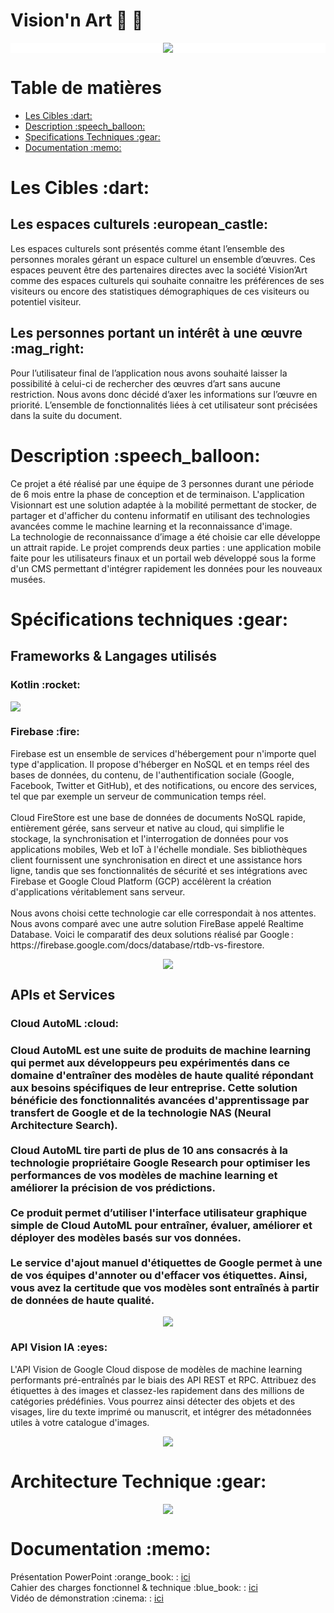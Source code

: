 # Vision'n Art :eyes: :art:
<p align="center" style="background-color:white" background="white"><a href="https://dahlemromain.fr/#visionnartSection" target="_blank">
	<img src="https://dahlemromain.fr/img/projects/Visionnart_x500.png">
</a></p>

<h1>Table de matières</h1>
<ul>
	<li><a href="#cible">Les Cibles :dart:</a></li>
	<li><a href="#description">Description :speech_balloon:</a></li>
	<li><a href="#specTech">Specifications Techniques :gear:</a></li>
	<li><a href="#documentation">Documentation :memo:</a></li>
</ul>

<div id='cible'/>  
<h1>Les Cibles :dart:</h1>
<h2>Les espaces culturels :european_castle:</h2>
<p>Les espaces culturels sont présentés comme étant l’ensemble des personnes morales
	gérant un espace culturel un ensemble d’œuvres. Ces espaces peuvent être des partenaires
	directes avec la société Vision’Art comme des espaces culturels qui souhaite connaitre les
	préférences de ses visiteurs ou encore des statistiques démographiques de ces visiteurs ou
potentiel visiteur.</p>
<h2>Les personnes portant un intérêt à une œuvre :mag_right:</h2>
<p>Pour l’utilisateur final de l’application nous avons souhaité laisser la possibilité à
	celui-ci de rechercher des œuvres d’art sans aucune restriction. Nous avons donc décidé d’axer les informations sur l’œuvre en priorité. L’ensemble de fonctionnalités liées à cet
utilisateur sont précisées dans la suite du document.</p>
</div>

<div id='description'>
	<h1>Description :speech_balloon:</h1>
	Ce projet a été réalisé par une équipe de 3 personnes durant une période de 6 mois entre la phase de conception et de terminaison. L'application Visionnart est une solution adaptée à la mobilité permettant de stocker, de partager et d'afficher du contenu informatif en utilisant des technologies avancées comme le machine learning et la reconnaissance d'image.</br>
	La technologie de reconnaissance d’image a été choisie car elle développe un attrait rapide.
	Le projet comprends deux parties : une application mobile faite pour les utilisateurs finaux et un portail web développé sous la forme d'un CMS permettant d'intégrer rapidement les données pour les nouveaux musées. 
</div>
<div id='specTech'>
	<h1>Spécifications techniques :gear:</h1>
	<h2>Frameworks & Langages utilisés</h2>
	<h3> Kotlin :rocket:</h3>
	<p>
		<img src='https://firebasestorage.googleapis.com/v0/b/visonnart.appspot.com/o/Img%2Fkotlin.png?alt=media&token=73699ebc-e445-46f6-8aa1-92cb86701c9c'/>
	</p>
	<h3>Firebase :fire:</h3>
	<p>
		Firebase est un ensemble de services d'hébergement pour n'importe quel type d'application. Il propose d'héberger en NoSQL et en temps réel des bases de données, du contenu, de l'authentification sociale (Google, Facebook, Twitter et GitHub), et des notifications, ou encore des services, tel que par exemple un serveur de communication temps réel. </br></br>
		Cloud FireStore est une base de données de documents NoSQL rapide, entièrement gérée, sans serveur et native au cloud, qui simplifie le stockage, la synchronisation et l'interrogation de données pour vos applications mobiles, Web et IoT à l'échelle mondiale. Ses bibliothèques client fournissent une synchronisation en direct et une assistance hors ligne, tandis que ses fonctionnalités de sécurité et ses intégrations avec Firebase et Google Cloud Platform (GCP) accélèrent la création d'applications véritablement sans serveur. </br></br>
	Nous avons choisi cette technologie car elle correspondait à nos attentes. Nous avons comparé avec une autre solution FireBase appelé Realtime Database. Voici le comparatif des deux solutions réalisé par Google : https://firebase.google.com/docs/database/rtdb-vs-firestore.</p>
	<p align='center'><img src="https://firebasestorage.googleapis.com/v0/b/visonnart.appspot.com/o/Img%2Ffirebase.png?alt=media&token=a339ffac-0b87-434c-83b4-06d63dba6f18"/></p>
	<h2>APIs et Services</h2>
	<h3>Cloud AutoML :cloud:<h3>
	<p>
	Cloud AutoML est une suite de produits de machine learning qui permet aux développeurs peu expérimentés dans ce domaine d'entraîner des modèles de haute qualité répondant aux besoins spécifiques de leur entreprise. Cette solution bénéficie des fonctionnalités avancées d'apprentissage par transfert de Google et de la technologie NAS (Neural Architecture Search).</br></br>
	Cloud AutoML tire parti de plus de 10 ans consacrés à la technologie propriétaire Google Research pour optimiser les performances de vos modèles de machine learning et améliorer la précision de vos prédictions.</br></br>
	Ce produit permet d’utiliser l'interface utilisateur graphique simple de Cloud AutoML pour entraîner, évaluer, améliorer et déployer des modèles basés sur vos données.</br></br>
	Le service d'ajout manuel d'étiquettes de Google permet à une de vos équipes d'annoter ou d'effacer vos étiquettes. Ainsi, vous avez la certitude que vos modèles sont entraînés à partir de données de haute qualité.
</p>
<p align='center'>
	<img src='https://firebasestorage.googleapis.com/v0/b/visonnart.appspot.com/o/Img%2FAutoML.png?alt=media&token=12dda8cd-0626-4b3d-8efc-f5ad2d9555b6'/>
</p>
    <h3>API Vision IA :eyes:</h3>
    <p>
    L'API Vision de Google Cloud dispose de modèles de machine learning performants pré-entraînés par le biais des API REST et RPC. Attribuez des étiquettes à des images et classez-les rapidement dans des millions de catégories prédéfinies. Vous pourrez ainsi détecter des objets et des visages, lire du texte imprimé ou manuscrit, et intégrer des métadonnées utiles à votre catalogue d'images.
    </p>
    <p align='center'>
      <img src="https://firebasestorage.googleapis.com/v0/b/visonnart.appspot.com/o/Img%2FVisionIA.png?alt=media&token=3740d7d7-92b9-4138-89a3-a1be4bac1ff8">
    </p>
</div>
    <div id='architecture'>
      <h1>Architecture Technique :gear:</h1>
      <p align='center'><img src='https://firebasestorage.googleapis.com/v0/b/visonnart.appspot.com/o/Img%2FArchitecture.png?alt=media&token=fcf344a5-dcd9-4991-a4ca-71646366bbfc'></p>
    </div>
    <div id='documentation'>
      <h1>Documentation :memo:</h1>
    <p>
    Présentation PowerPoint  :orange_book: : <a href='https://firebasestorage.googleapis.com/v0/b/visonnart.appspot.com/o/Img%2FSoutenance%20Finale.pptx?alt=media&token=03c623dc-c740-4b69-af2e-e6d142d96f99'>ici</a><br/>
    Cahier des charges fonctionnel & technique  :blue_book: : <a href='https://firebasestorage.googleapis.com/v0/b/visonnart.appspot.com/o/Img%2FCDC%20-%20DAHLEM%20Romain%20THAN%20Phlippe%20JOUET%20Jerome%20-%20VisionArt.docx?alt=media&token=f5f6c769-64e2-4991-9281-017ef7b20d15'>ici</a></br>
      Vidéo de démonstration  :cinema: : <a href="https://firebasestorage.googleapis.com/v0/b/visonnart.appspot.com/o/Img%2FM%C3%A9dia1.mp4?alt=media&token=5a29e05e-d890-4280-a9f5-67f785b09085" target="_blank">ici</a>
	</p>
    </div>
